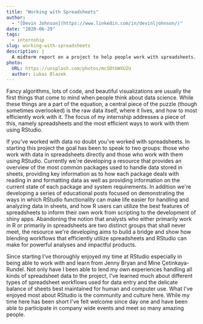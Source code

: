 ```yaml
---
title: "Working with Spreadsheets"
author:
  - "[Devin Johnson](https://www.linkedin.com/in/devinljohnson/)"
date: "2020-06-29"
tags:
  - internship
slug: working-with-spreadsheets
description: |
  A midterm report on a project to help people work with spreadsheets.
photo:
  URL: https://unsplash.com/photos/mcSDtbWXUZU
  author: Lukas Blazek
---
```


Fancy algorithms, lots of code, and beautiful visualizations
are usually the first things that come to mind
when people think about data science.
While these things are a part of the equation,
a central piece of the puzzle (though sometimes overlooked) is the raw data itself,
where it lives,
and how to most efficiently work with it.
The focus of my internship addresses a piece of this,
namely spreadsheets and the most efficient ways to work with them using RStudio.

If you've worked with data no doubt you've worked with spreadsheets.
In starting this project the goal has been to speak to two groups:
those who work with data in spreadsheets directly
and those who work with them using RStudio.
Currently we're developing a resource that provides
an overview of the most common packages used to handle data stored in sheets,
providing key information as to how each package deals with reading in and formatting data
as well as providing information on the current state of each package and system requirements.
In addition we're developing a series of educational posts
focused on demonstrating the ways in which RStudio functionality can make life easier
for handling and analyzing data in sheets,
and how R users can utilize the best features of spreadsheets to inform their own work
from scripting to the development of shiny apps.
Abandoning the notion that analysts who either primarily work in R or primarily in spreadsheets
are two distinct groups that shall never meet,
the resource we're developing aims to build a bridge
and show how blending workflows that efficiently utilize spreadsheets and RStudio
can make for powerful analyses and impactful products.

Since starting I've thoroughly enjoyed my time at RStudio
especially in being able to work with and learn from Jenny Bryan and Mine Çetinkaya-Rundel.
Not only have I been able to lend my own experiences handling all kinds of spreadsheet data to the project,
I've learned much about different types of spreadsheet workflows used for data entry
and the delicate balance of sheets best maintained for human and computer use.
What I've enjoyed most about RStudio is the community and culture here.
While my time here has been short I've felt welcome since day one
and have been able to participate in company wide events and meet so many amazing people.

